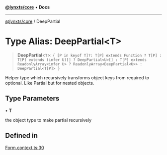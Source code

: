 [**@lynxts/core**](../README.md) • **Docs**

***

[@lynxts/core](../README.md) / DeepPartial

# Type Alias: DeepPartial\<T\>

> **DeepPartial**\<`T`\>: `{ [P in keyof T]?: T[P] extends Function ? T[P] : T[P] extends (infer U)[] ? DeepPartial<U>[] : T[P] extends ReadonlyArray<infer U> ? ReadonlyArray<DeepPartial<U>> : DeepPartial<T[P]> }`

Helper type which recursively transforms object keys from required to
optional. Like Partial but for nested objects.

## Type Parameters

• **T**

the object type to make partial recursively

## Defined in

[Form.context.ts:30](https://github.com/JoseLion/lynxts/blob/main/packages/core/src/lib/Form.context.ts#L30)
